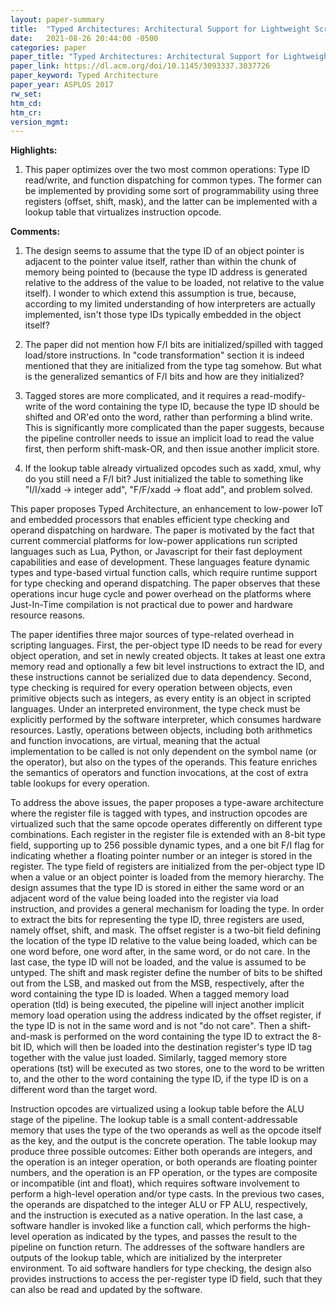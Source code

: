 ```yaml
---
layout: paper-summary
title:  "Typed Architectures: Architectural Support for Lightweight Scripting"
date:   2021-08-26 20:44:00 -0500
categories: paper
paper_title: "Typed Architectures: Architectural Support for Lightweight Scripting"
paper_link: https://dl.acm.org/doi/10.1145/3093337.3037726
paper_keyword: Typed Architecture
paper_year: ASPLOS 2017
rw_set:
htm_cd:
htm_cr:
version_mgmt:
---
```


**Highlights:**

1. This paper optimizes over the two most common operations: Type ID read/write, and function dispatching for 
   common types. The former can be implemented by providing some sort of programmability using three registers
   (offset, shift, mask), and the latter can be implemented with a lookup table that virtualizes instruction opcode.

**Comments:**

1. The design seems to assume that the type ID of an object pointer is adjacent to the pointer value itself,
   rather than within the chunk of memory being pointed to (because the type ID address is generated relative to 
   the address of the value to be loaded, not relative to the value itself).
   I wonder to which extend this assumption is true, because, according to my limited understanding of how 
   interpreters are actually implemented, isn't those type IDs typically embedded in the object itself?   

2. The paper did not mention how F/I bits are initialized/spilled with tagged load/store instructions.
   In "code transformation" section it is indeed mentioned that they are initialized from the type tag somehow.
   But what is the generalized semantics of F/I bits and how are they initialized?

3. Tagged stores are more complicated, and it requires a read-modify-write of the word containing the type ID,
   because the type ID should be shifted and OR'ed onto the word, rather than performing a blind write.
   This is significantly more complicated than the paper suggests, because the pipeline controller needs to 
   issue an implicit load to read the value first, then perform shift-mask-OR, and then issue another implicit store.

4. If the lookup table already virtualized opcodes such as xadd, xmul, why do you still need a F/I bit?
   Just initialized the table to something like "I/I/xadd -> integer add", "F/F/xadd -> float add", and problem solved.

This paper proposes Typed Architecture, an enhancement to low-power IoT and embedded processors that enables efficient
type checking and operand dispatching on hardware.
The paper is motivated by the fact that current commercial platforms for low-power applications run scripted languages
such as Lua, Python, or Javascript for their fast deployment capabilities and ease of development.
These languages feature dynamic types and type-based virtual function calls, which require runtime support for type
checking and operand dispatching.
The paper observes that these operations incur huge cycle and power overhead on the platforms where Just-In-Time 
compilation is not practical due to power and hardware resource reasons.

The paper identifies three major sources of type-related overhead in scripting languages.
First, the per-object type ID needs to be read for every object operation, and set in newly created objects. It
takes at least one extra memory read and optionally a few bit level instructions to extract the ID, and these 
instructions cannot be serialized due to data dependency.
Second, type checking is required for every operation between objects, even primitive objects such as integers, 
as every entity is an object in scripted languages. 
Under an interpreted environment, the type check must be explicitly performed by the software interpreter, which 
consumes hardware resources. 
Lastly, operations between objects, including both arithmetics and function invocations, are virtual, meaning that
the actual implementation to be called is not only dependent on the symbol name (or the operator), but also on
the types of the operands. This feature enriches the semantics of operators and function invocations, at the 
cost of extra table lookups for every operation.

To address the above issues, the paper proposes a type-aware architecture where the register file is tagged with types,
and instruction opcodes are virtualized such that the same opcode operates differently on different type combinations.
Each register in the register file is extended with an 8-bit type field, supporting up to 256 possible dynamic types, 
and a one bit F/I flag for indicating whether a floating pointer number or an integer is stored in the register.
The type field of registers are initialized from the per-object type ID when a value or an object pointer is 
loaded from the memory hierarchy.
The design assumes that the type ID is stored in either the same word or an adjacent word of the value being loaded
into the register via load instruction, and provides a general mechanism for loading the type. 
In order to extract the bits for representing the type ID, three registers are used, namely offset, shift, and mask.
The offset register is a two-bit field defining the location of the type ID relative to the value being loaded,
which can be one word before, one word after, in the same word, or do not care. In the last case, the type ID will
not be loaded, and the value is assumed to be untyped.
The shift and mask register define the number of bits to be shifted out from the LSB, and masked out from the MSB, 
respectively, after the word containing the type ID is loaded.
When a tagged memory load operation (tld) is being executed, the pipeline will inject another implicit memory 
load operation using the address indicated by the offset register, if the type ID is not in the same word and is 
not "do not care". Then a shift-and-mask is performed on the word containing the type ID to extract the 8-bit ID, 
which will then be loaded into the destination register's type ID tag together with the value just loaded.
Similarly, tagged memory store operations (tst) will be executed as two stores, one to the word to be written to,
and the other to the word containing the type ID, if the type ID is on a different word than the target word.

Instruction opcodes are virtualized using a lookup table before the ALU stage of the pipeline. 
The lookup table is a small content-addressable memory that uses the type of the two operands as well as the 
opcode itself as the key, and the output is the concrete operation.
The table lookup may produce three possible outcomes: Either both operands are integers, and the operation is 
an integer operation, or both operands are floating pointer numbers, and the operation is an FP operation,
or the types are composite or incompatible (int and float), which requires software involvement to perform
a high-level operation and/or type casts.
In the previous two cases, the operands are dispatched to the integer ALU or FP ALU, respectively, and the 
instruction is executed as a native operation.
In the last case, a software handler is invoked like a function call, which performs the high-level operation 
as indicated by the types, and passes the result to the pipeline on function return.
The addresses of the software handlers are outputs of the lookup table, which are initialized by the interpreter
environment.
To aid software handlers for type checking, the design also provides instructions to access the per-register type ID
field, such that they can also be read and updated by the software.
